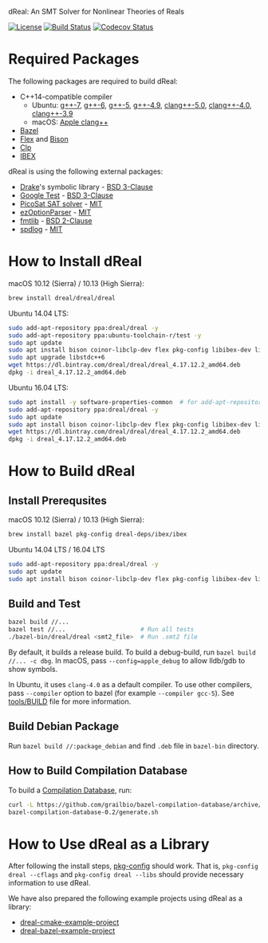dReal: An SMT Solver for Nonlinear Theories of Reals

[![License](https://img.shields.io/badge/License-Apache%202.0-blue.svg)](https://opensource.org/licenses/Apache-2.0)
[![Build Status](https://travis-ci.org/dreal/dreal4.svg?branch=master)](https://travis-ci.org/dreal/dreal4)
[![Codecov Status](https://img.shields.io/codecov/c/github/dreal/dreal4.svg)](https://codecov.io/gh/dreal/dreal4)

Required Packages
=================

The following packages are required to build dReal:

 - C++14-compatible compiler
   - Ubuntu:
   [g++-7](https://gcc.gnu.org/gcc-7),
   [g++-6](https://gcc.gnu.org/gcc-6),
   [g++-5](https://gcc.gnu.org/gcc-5),
   [g++-4.9](https://gcc.gnu.org/gcc-4.9),
   [clang++-5.0](http://releases.llvm.org/5.0.0/tools/clang/docs),
   [clang++-4.0](http://releases.llvm.org/4.0.0/tools/clang/docs),
   [clang++-3.9](http://releases.llvm.org/3.9.0/tools/clang/docs)
   - macOS: [Apple clang++](https://developer.apple.com/library/content/documentation/CompilerTools/Conceptual/LLVMCompilerOverview/index.html)
 - [Bazel](https://bazel.build)
 - [Flex](https://www.gnu.org/software/flex) and [Bison](https://www.gnu.org/software/bison)
 - [Clp](https://projects.coin-or.org/Clp)
 - [IBEX](https://github.com/ibex-team/ibex-lib)

dReal is using the following external packages:

 - [Drake](http://drake.mit.edu)'s symbolic library - [BSD 3-Clause](https://raw.githubusercontent.com/RobotLocomotion/drake/master/LICENSE.TXT)
 - [Google Test](https://github.com/google/googletest) - [BSD 3-Clause](https://raw.githubusercontent.com/google/googletest/master/googletest/LICENSE)
 - [PicoSat SAT solver](http://fmv.jku.at/picosat) - [MIT](http://fmv.jku.at/picosat/LICENSE)
 - [ezOptionParser](http://ezoptionparser.sourceforge.net) - [MIT](https://raw.githubusercontent.com/dreal-deps/ezoptionparser/master/MIT-LICENSE)
 - [fmtlib](http://fmtlib.net/latest/index.html) - [BSD 2-Clause](https://raw.githubusercontent.com/fmtlib/fmt/master/LICENSE.rst)
 - [spdlog](https://github.com/gabime/spdlog) - [MIT](https://raw.githubusercontent.com/gabime/spdlog/master/LICENSE)

How to Install dReal
====================

macOS 10.12 (Sierra) / 10.13 (High Sierra):

```bash
brew install dreal/dreal/dreal
```

Ubuntu 14.04 LTS:
```bash
sudo add-apt-repository ppa:dreal/dreal -y
sudo add-apt-repository ppa:ubuntu-toolchain-r/test -y
sudo apt update
sudo apt install bison coinor-libclp-dev flex pkg-config libibex-dev libbz2-dev
sudo apt upgrade libstdc++6
wget https://dl.bintray.com/dreal/dreal/dreal_4.17.12.2_amd64.deb
dpkg -i dreal_4.17.12.2_amd64.deb
```

Ubuntu 16.04 LTS:
```bash
sudo apt install -y software-properties-common  # for add-apt-repository
sudo add-apt-repository ppa:dreal/dreal -y
sudo apt update
sudo apt install bison coinor-libclp-dev flex pkg-config libibex-dev libbz2-dev
wget https://dl.bintray.com/dreal/dreal/dreal_4.17.12.2_amd64.deb
dpkg -i dreal_4.17.12.2_amd64.deb
```

How to Build dReal
==================

Install Prerequsites
--------------------

macOS 10.12 (Sierra) / 10.13 (High Sierra):

```bash
brew install bazel pkg-config dreal-deps/ibex/ibex
```

Ubuntu 14.04 LTS / 16.04 LTS

```bash
sudo add-apt-repository ppa:dreal/dreal -y
sudo apt update
sudo apt install bison coinor-libclp-dev flex pkg-config libibex-dev libbz2-dev
```

Build and Test
--------------

```bash
bazel build //...
bazel test //...                     # Run all tests
./bazel-bin/dreal/dreal <smt2_file>  # Run .smt2 file
```

By default, it builds a release build. To build a debug-build, run
`bazel build //... -c dbg`. In macOS, pass `--config=apple_debug` to
allow lldb/gdb to show symbols.

In Ubuntu, it uses `clang-4.0` as a default compiler. To use other
compilers, pass `--compiler` option to bazel (for example `--compiler
gcc-5`). See
[tools/BUILD](https://github.com/dreal/dreal4/blob/master/tools/BUILD#L47-L75)
file for more information.

Build Debian Package
--------------------

Run `bazel build //:package_debian` and find `.deb` file in `bazel-bin` directory.


How to Build Compilation Database
-----------------------------------

To build a [Compilation
Database](https://clang.llvm.org/docs/JSONCompilationDatabase.html),
run:

```bash
curl -L https://github.com/grailbio/bazel-compilation-database/archive/0.2.tar.gz | tar -xz
bazel-compilation-database-0.2/generate.sh
```

How to Use dReal as a Library
=============================

After following the install steps,
[pkg-config](https://www.freedesktop.org/wiki/Software/pkg-config)
should work. That is, `pkg-config dreal --cflags` and `pkg-config
dreal --libs` should provide necessary information to use dReal.

We have also prepared the following example projects using dReal as a
library:
 - [dreal-cmake-example-project](https://github.com/dreal/dreal-cmake-example-project)
 - [dreal-bazel-example-project](https://github.com/dreal/dreal-bazel-example-project)

